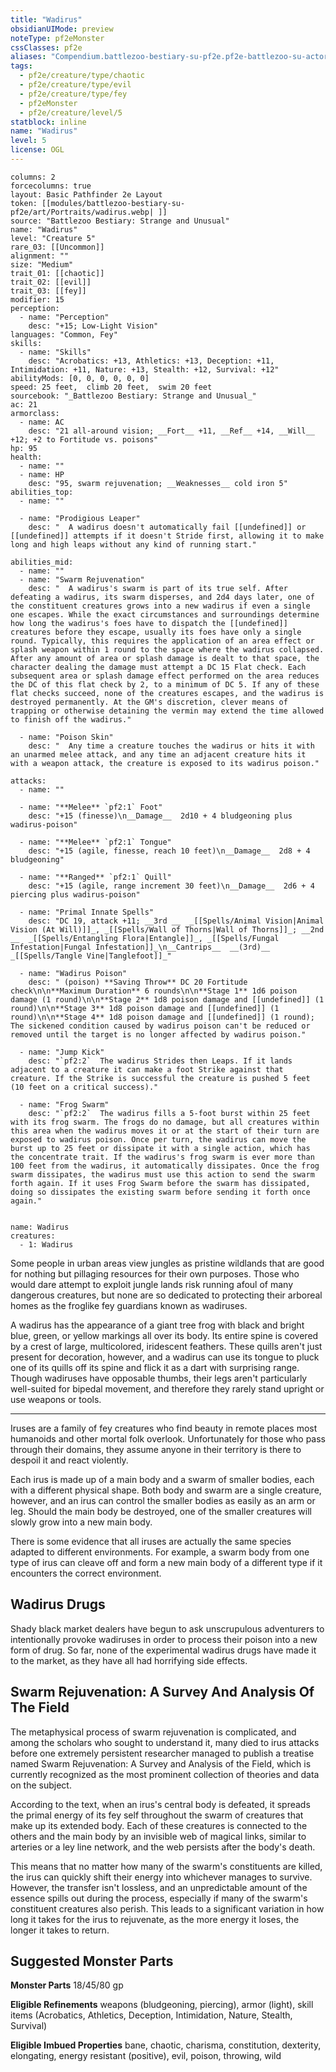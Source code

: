 ```yaml
---
title: "Wadirus"
obsidianUIMode: preview
noteType: pf2eMonster
cssClasses: pf2e
aliases: "Compendium.battlezoo-bestiary-su-pf2e.pf2e-battlezoo-su-actors.Actor.916msWWpuiI3IamK" 
tags:
  - pf2e/creature/type/chaotic
  - pf2e/creature/type/evil
  - pf2e/creature/type/fey
  - pf2eMonster
  - pf2e/creature/level/5
statblock: inline
name: "Wadirus"
level: 5
license: OGL
---
```


```statblock
columns: 2
forcecolumns: true
layout: Basic Pathfinder 2e Layout
token: [[modules/battlezoo-bestiary-su-pf2e/art/Portraits/wadirus.webp| ]]
source: "Battlezoo Bestiary: Strange and Unusual"
name: "Wadirus"
level: "Creature 5"
rare_03: [[Uncommon]]
alignment: ""
size: "Medium"
trait_01: [[chaotic]]
trait_02: [[evil]]
trait_03: [[fey]]
modifier: 15
perception:
  - name: "Perception"
    desc: "+15; Low-Light Vision"
languages: "Common, Fey"
skills:
  - name: "Skills"
    desc: "Acrobatics: +13, Athletics: +13, Deception: +11, Intimidation: +11, Nature: +13, Stealth: +12, Survival: +12"
abilityMods: [0, 0, 0, 0, 0, 0]
speed: 25 feet,  climb 20 feet,  swim 20 feet
sourcebook: "_Battlezoo Bestiary: Strange and Unusual_"
ac: 21
armorclass:
  - name: AC
    desc: "21 all-around vision; __Fort__ +11, __Ref__ +14, __Will__ +12; +2 to Fortitude vs. poisons"
hp: 95
health:
  - name: ""
  - name: HP
    desc: "95, swarm rejuvenation; __Weaknesses__ cold iron 5"
abilities_top:
  - name: ""

  - name: "Prodigious Leaper"
    desc: "  A wadirus doesn't automatically fail [[undefined]] or [[undefined]] attempts if it doesn't Stride first, allowing it to make long and high leaps without any kind of running start."

abilities_mid:
  - name: ""
  - name: "Swarm Rejuvenation"
    desc: "  A wadirus's swarm is part of its true self. After defeating a wadirus, its swarm disperses, and 2d4 days later, one of the constituent creatures grows into a new wadirus if even a single one escapes. While the exact circumstances and surroundings determine how long the wadirus's foes have to dispatch the [[undefined]] creatures before they escape, usually its foes have only a single round. Typically, this requires the application of an area effect or splash weapon within 1 round to the space where the wadirus collapsed. After any amount of area or splash damage is dealt to that space, the character dealing the damage must attempt a DC 15 Flat check. Each subsequent area or splash damage effect performed on the area reduces the DC of this flat check by 2, to a minimum of DC 5. If any of these flat checks succeed, none of the creatures escapes, and the wadirus is destroyed permanently. At the GM's discretion, clever means of trapping or otherwise detaining the vermin may extend the time allowed to finish off the wadirus."

  - name: "Poison Skin"
    desc: "  Any time a creature touches the wadirus or hits it with an unarmed melee attack, and any time an adjacent creature hits it with a weapon attack, the creature is exposed to its wadirus poison."

attacks:
  - name: ""

  - name: "**Melee** `pf2:1` Foot"
    desc: "+15 (finesse)\n__Damage__  2d10 + 4 bludgeoning plus wadirus-poison"

  - name: "**Melee** `pf2:1` Tongue"
    desc: "+15 (agile, finesse, reach 10 feet)\n__Damage__  2d8 + 4 bludgeoning"

  - name: "**Ranged** `pf2:1` Quill"
    desc: "+15 (agile, range increment 30 feet)\n__Damage__  2d6 + 4 piercing plus wadirus-poison"

  - name: "Primal Innate Spells"
    desc: "DC 19, attack +11; __3rd __  _[[Spells/Animal Vision|Animal Vision (At Will)]]_, _[[Spells/Wall of Thorns|Wall of Thorns]]_; __2nd __  _[[Spells/Entangling Flora|Entangle]]_, _[[Spells/Fungal Infestation|Fungal Infestation]]_\n__Cantrips__  __(3rd)__ _[[Spells/Tangle Vine|Tanglefoot]]_"

  - name: "Wadirus Poison"
    desc: " (poison) **Saving Throw** DC 20 Fortitude check\n\n**Maximum Duration** 6 rounds\n\n**Stage 1** 1d6 poison damage (1 round)\n\n**Stage 2** 1d8 poison damage and [[undefined]] (1 round)\n\n**Stage 3** 1d8 poison damage and [[undefined]] (1 round)\n\n**Stage 4** 1d8 poison damage and [[undefined]] (1 round); The sickened condition caused by wadirus poison can't be reduced or removed until the target is no longer affected by wadirus poison."

  - name: "Jump Kick"
    desc: "`pf2:2`  The wadirus Strides then Leaps. If it lands adjacent to a creature it can make a foot Strike against that creature. If the Strike is successful the creature is pushed 5 feet (10 feet on a critical success)."

  - name: "Frog Swarm"
    desc: "`pf2:2`  The wadirus fills a 5-foot burst within 25 feet with its frog swarm. The frogs do no damage, but all creatures within this area when the wadirus moves it or at the start of their turn are exposed to wadirus poison. Once per turn, the wadirus can move the burst up to 25 feet or dissipate it with a single action, which has the concentrate trait. If the wadirus's frog swarm is ever more than 100 feet from the wadirus, it automatically dissipates. Once the frog swarm dissipates, the wadirus must use this action to send the swarm forth again. If it uses Frog Swarm before the swarm has dissipated, doing so dissipates the existing swarm before sending it forth once again."
 
```

```encounter-table
name: Wadirus
creatures:
  - 1: Wadirus
```



Some people in urban areas view jungles as pristine wildlands that are good for nothing but pillaging resources for their own purposes. Those who would dare attempt to exploit jungle lands risk running afoul of many dangerous creatures, but none are so dedicated to protecting their arboreal homes as the froglike fey guardians known as wadiruses.

A wadirus has the appearance of a giant tree frog with black and bright blue, green, or yellow markings all over its body. Its entire spine is covered by a crest of large, multicolored, iridescent feathers. These quills aren't just present for decoration, however, and a wadirus can use its tongue to pluck one of its quills off its spine and flick it as a dart with surprising range. Though wadiruses have opposable thumbs, their legs aren't particularly well-suited for bipedal movement, and therefore they rarely stand upright or use weapons or tools.

* * *

Iruses are a family of fey creatures who find beauty in remote places most humanoids and other mortal folk overlook. Unfortunately for those who pass through their domains, they assume anyone in their territory is there to despoil it and react violently.

Each irus is made up of a main body and a swarm of smaller bodies, each with a different physical shape. Both body and swarm are a single creature, however, and an irus can control the smaller bodies as easily as an arm or leg. Should the main body be destroyed, one of the smaller creatures will slowly grow into a new main body.

There is some evidence that all iruses are actually the same species adapted to different environments. For example, a swarm body from one type of irus can cleave off and form a new main body of a different type if it encounters the correct environment.

## Wadirus Drugs

Shady black market dealers have begun to ask unscrupulous adventurers to intentionally provoke wadiruses in order to process their poison into a new form of drug. So far, none of the experimental wadirus drugs have made it to the market, as they have all had horrifying side effects.

## Swarm Rejuvenation: A Survey And Analysis Of The Field

The metaphysical process of swarm rejuvenation is complicated, and among the scholars who sought to understand it, many died to irus attacks before one extremely persistent researcher managed to publish a treatise named Swarm Rejuvenation: A Survey and Analysis of the Field, which is currently recognized as the most prominent collection of theories and data on the subject.

According to the text, when an irus's central body is defeated, it spreads the primal energy of its fey self throughout the swarm of creatures that make up its extended body. Each of these creatures is connected to the others and the main body by an invisible web of magical links, similar to arteries or a ley line network, and the web persists after the body's death.

This means that no matter how many of the swarm's constituents are killed, the irus can quickly shift their energy into whichever manages to survive. However, the transfer isn't lossless, and an unpredictable amount of the essence spills out during the process, especially if many of the swarm's constituent creatures also perish. This leads to a significant variation in how long it takes for the irus to rejuvenate, as the more energy it loses, the longer it takes to return.

## Suggested Monster Parts

**Monster Parts** 18/45/80 gp

**Eligible Refinements** weapons (bludgeoning, piercing), armor (light), skill items (Acrobatics, Athletics, Deception, Intimidation, Nature, Stealth, Survival)

**Eligible Imbued Properties** bane, chaotic, charisma, constitution, dexterity, elongating, energy resistant (positive), evil, poison, throwing, wild
